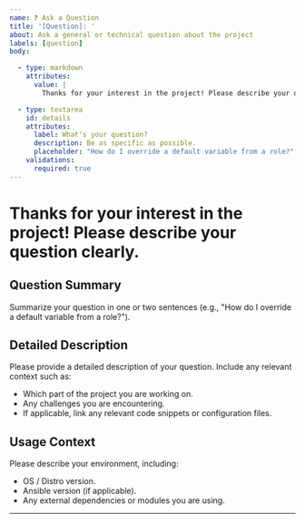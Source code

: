 ```yaml
---
name: ❓ Ask a Question
title: '[Question]: '
about: Ask a general or technical question about the project
labels: [question]
body:

  - type: markdown
    attributes:
      value: |
        Thanks for your interest in the project! Please describe your question clearly.

  - type: textarea
    id: details
    attributes:
      label: What's your question?
      description: Be as specific as possible.
      placeholder: "How do I override a default variable from a role?"
    validations:
      required: true
---
```



# Thanks for your interest in the project! Please describe your question clearly.

## Question Summary
Summarize your question in one or two sentences (e.g., "How do I override a default variable from a role?").

## Detailed Description
Please provide a detailed description of your question. Include any relevant context such as:
- Which part of the project you are working on.
- Any challenges you are encountering.
- If applicable, link any relevant code snippets or configuration files.

## Usage Context
Please describe your environment, including:
- OS / Distro version.
- Ansible version (if applicable).
- Any external dependencies or modules you are using.
---
